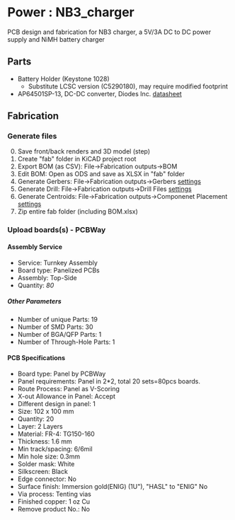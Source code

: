 # Power : NB3_charger

PCB design and fabrication for NB3 charger, a 5V/3A DC to DC power supply and NiMH battery charger

## Parts
- Battery Holder (Keystone 1028)
  - Substitute LCSC version (C5290180), may require modified footprint
- AP64501SP-13, DC-DC converter, Diodes Inc. [datasheet](libraries/parts/Voltage_Regulator_AP64501/Voltage_Regulator_AP64501.pdf)

## Fabrication

### Generate files
0. Save front/back renders and 3D model (step)
1. Create "fab" folder in KiCAD project root
2. Export BOM (as CSV): File->Fabrication outputs->BOM
3. Edit BOM: Open as ODS and save as XLSX in "fab" folder
4. Generate Gerbers: File->Fabrication outputs->Gerbers [settings](NB3_charger_FAB_plot_settings.png)
5. Generate Drill: File->Fabrication outputs->Drill Files [settings](NB3_charger_FAB_drill_settings.png)
6. Generate Centroids: File->Fabrication outputs->Componenet Placement [settings](NB3_charger_FAB_pos_settings.png)
7. Zip entire fab folder (including BOM.xlsx)

### Upload boards(s) - PCBWay

#### Assembly Service
- Service: Turnkey Assembly
- Board type: Panelized PCBs
- Assembly: Top-Side
- Quantity: *80*

##### Other Parameters
- Number of unique Parts: 19
- Number of SMD Parts: 30
- Number of BGA/QFP Parts: 1
- Number of Through-Hole Parts: 1
			
#### PCB Specifications
- Board type: Panel by PCBWay
- Panel requirements: Panel in 2*2, total 20 sets=80pcs boards.
- Route Process: Panel as V-Scoring
- X-out Allowance in Panel: Accept
- Different design in panel: 1
- Size: 102 x 100 mm
- Quantity: 20
- Layer: 2 Layers
- Material: FR-4: TG150-160
- Thickness: 1.6 mm
- Min track/spacing: 6/6mil
- Min hole size: 0.3mm
- Solder mask: White
- Silkscreen: Black
- Edge connector: No
- Surface finish: Immersion gold(ENIG) (1U"), "HASL" to "ENIG" No
- Via process: Tenting vias
- Finished copper: 1 oz Cu
- Remove product No.: No
